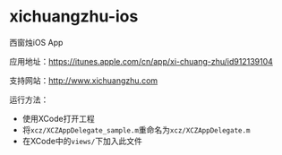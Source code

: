 xichuangzhu-ios
===============

西窗烛iOS App

应用地址：https://itunes.apple.com/cn/app/xi-chuang-zhu/id912139104

支持网站：http://www.xichuangzhu.com

运行方法：

* 使用XCode打开工程
* 将`xcz/XCZAppDelegate_sample.m`重命名为`xcz/XCZAppDelegate.m`
* 在XCode中的`views/`下加入此文件
